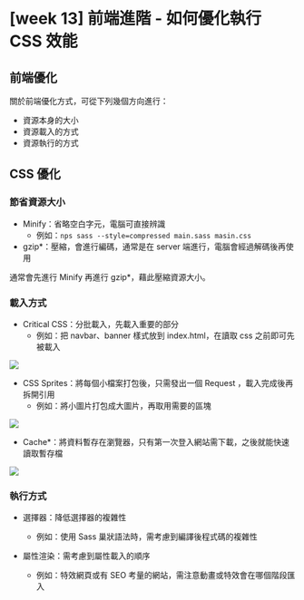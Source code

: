 # [week 13] 前端進階 - 如何優化執行 CSS 效能

## 前端優化

關於前端優化方式，可從下列幾個方向進行：

- 資源本身的大小
- 資源載入的方式
- 資源執行的方式

## CSS 優化

### 節省資源大小

- Minify：省略空白字元，電腦可直接辨識
  - 例如：`nps sass --style=compressed main.sass masin.css`
- gzip*：壓縮，會進行編碼，通常是在 server 端進行，電腦會經過解碼後再使用

通常會先進行 Minify 再進行 gzip*，藉此壓縮資源大小。

### 載入方式

- Critical CSS：分批載入，先載入重要的部分
  - 例如：把 navbar、banner 樣式放到 index.html，在讀取 css 之前即可先被載入

![](https://i.imgur.com/sywJHI7.png)

- CSS Sprites：將每個小檔案打包後，只需發出一個 Request  ，載入完成後再拆開引用
  - 例如：將小圖片打包成大圖片，再取用需要的區塊

![](https://i.imgur.com/XV6V5ak.png)

- Cache*：將資料暫存在瀏覽器，只有第一次登入網站需下載，之後就能快速讀取暫存檔

![](https://i.imgur.com/8n3U6Qj.png)

### 執行方式

- 選擇器：降低選擇器的複雜性
  - 例如：使用 Sass 巢狀語法時，需考慮到編譯後程式碼的複雜性

- 屬性渲染：需考慮到屬性載入的順序
  - 例如：特效網頁或有 SEO 考量的網站，需注意動畫或特效會在哪個階段匯入
